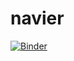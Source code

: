 # navier
[![Binder](https://mybinder.org/badge_logo.svg)](https://mybinder.org/v2/gh/naeemullah01/navier/master?filepath=navierstokes.ipynb)
